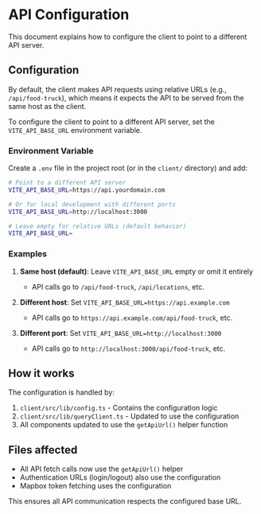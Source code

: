 # API Configuration

This document explains how to configure the client to point to a different API server.

## Configuration

By default, the client makes API requests using relative URLs (e.g., `/api/food-truck`), which means it expects the API to be served from the same host as the client.

To configure the client to point to a different API server, set the `VITE_API_BASE_URL` environment variable.

### Environment Variable

Create a `.env` file in the project root (or in the `client/` directory) and add:

```bash
# Point to a different API server
VITE_API_BASE_URL=https://api.yourdomain.com

# Or for local development with different ports
VITE_API_BASE_URL=http://localhost:3000

# Leave empty for relative URLs (default behavior)
VITE_API_BASE_URL=
```

### Examples

1. **Same host (default)**: Leave `VITE_API_BASE_URL` empty or omit it entirely
   - API calls go to `/api/food-truck`, `/api/locations`, etc.

2. **Different host**: Set `VITE_API_BASE_URL=https://api.example.com`
   - API calls go to `https://api.example.com/api/food-truck`, etc.

3. **Different port**: Set `VITE_API_BASE_URL=http://localhost:3000`
   - API calls go to `http://localhost:3000/api/food-truck`, etc.

## How it works

The configuration is handled by:

1. `client/src/lib/config.ts` - Contains the configuration logic
2. `client/src/lib/queryClient.ts` - Updated to use the configuration
3. All components updated to use the `getApiUrl()` helper function

## Files affected

- All API fetch calls now use the `getApiUrl()` helper
- Authentication URLs (login/logout) also use the configuration
- Mapbox token fetching uses the configuration

This ensures all API communication respects the configured base URL. 